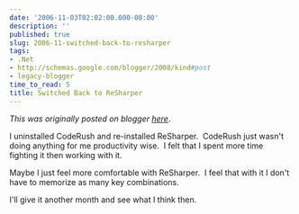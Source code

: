 ```yaml
---
date: '2006-11-03T02:02:00.000-08:00'
description: ''
published: true
slug: 2006-11-switched-back-to-resharper
tags:
- .Net
- http://schemas.google.com/blogger/2008/kind#post
- legacy-blogger
time_to_read: 5
title: Switched Back to ReSharper
---
```


*This was originally posted on blogger [here](https://techshorts.blogspot.com/2006/11/switched-back-to-resharper.html)*.

<p>I uninstalled CodeRush and re-installed ReSharper.&nbsp; CodeRush just wasn't doing anything for me productivity wise.&nbsp; I felt that I spent more time fighting it then working with it.</p> <p>Maybe I just feel more comfortable with ReSharper.&nbsp; I feel that with it I don't have to memorize as many key combinations.</p> <p>I'll give it another month and see what I think then.</p>